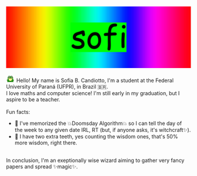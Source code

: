 ![very cool banner](./banner.jpeg "very cool banner")
</br> </br>
![frog](./frog.gif "frog")
Hello! My name is Sofia B. Candiotto, I'm a student at the Federal University of Paraná (UFPR), in Brazil 🇧🇷. 
</br>
I love maths and computer science! I'm still early in my graduation, but I aspire to be a teacher. 
</br> </br>
Fun facts:
- 💫 I've memorized the 💥Doomsday Algorithm💥 so I can tell the day of the week to any given date IRL, RT
(but, if anyone asks, it's witchcraft✨).
- 🦷 I have two extra teeth, yes counting the wisdom ones, that's 50% more wisdom, right there.
</br>
In conclusion, I'm an exeptionally wise wizard aiming to gather very fancy papers and spread ✨magic✨.
